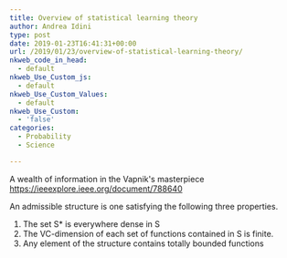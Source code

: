 ```yaml
---
title: Overview of statistical learning theory
author: Andrea Idini
type: post
date: 2019-01-23T16:41:31+00:00
url: /2019/01/23/overview-of-statistical-learning-theory/
nkweb_code_in_head:
  - default
nkweb_Use_Custom_js:
  - default
nkweb_Use_Custom_Values:
  - default
nkweb_Use_Custom:
  - 'false'
categories:
  - Probability
  - Science

---
```


A wealth of information in the Vapnik's masterpiece  
https://ieeexplore.ieee.org/document/788640

An admissible structure is one satisfying the following three properties.

1) The set S\* is everywhere dense in S  
2) The VC-dimension of each set of functions contained in S is finite.  
3) Any element of the structure contains totally bounded functions

